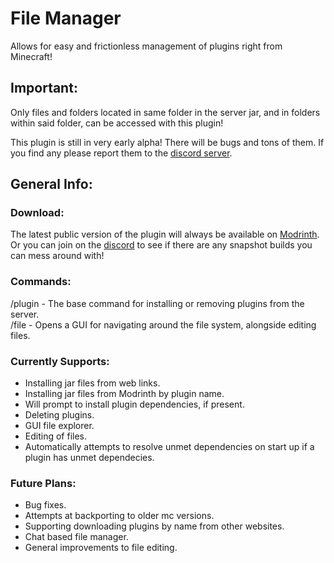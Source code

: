# File Manager
Allows for easy and frictionless management of plugins right from Minecraft!


## Important:
Only files and folders located in same folder in the server jar, and in folders within said folder, can be accessed with this plugin!

This plugin is still in very early alpha! There will be bugs and tons of them. If you find any please report them to the [discord server](https://discord.gg/3CC6kVcdQH).


## General Info:

### Download:
The latest public version of the plugin will always be available on [Modrinth](https://modrinth.com/plugin/file-manager). Or you can join on the [discord](https://discord.gg/3CC6kVcdQH) to see if there are any snapshot builds you can mess around with!

### Commands:
/plugin - The base command for installing or removing plugins from the server. <br>
/file - Opens a GUI for navigating around the file system, alongside editing files.

### Currently Supports:
- Installing jar files from web links.
- Installing jar files from Modrinth by plugin name.
- Will prompt to install plugin dependencies, if present.
- Deleting plugins.
- GUI file explorer.
- Editing of files.
- Automatically attempts to resolve unmet dependencies on start up if a plugin has unmet dependecies.

### Future Plans:
- Bug fixes.
- Attempts at backporting to older mc versions.
- Supporting downloading plugins by name from other websites.
- Chat based file manager.
- General improvements to file editing.